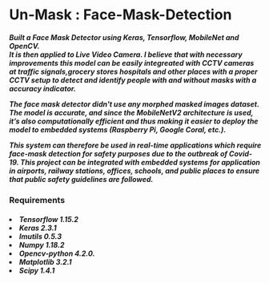 # Un-Mask : Face-Mask-Detection

<h5> Built a Face Mask Detector using Keras, Tensorflow, MobileNet and OpenCV.<br> It is then applied to Live Video Camera. I believe that with necessary improvements this model can be easily integreated with CCTV cameras at traffic signals,grocery stores hospitals and other places with a proper CCTV setup to detect and identify people with and without masks with a accuracy indicator.

The face mask detector didn't use any morphed masked images dataset. The model is accurate, and since the MobileNetV2 architecture is used, it’s also computationally efficient and thus making it easier to deploy the model to embedded systems (Raspberry Pi, Google Coral, etc.).

This system can therefore be used in real-time applications which require face-mask detection for safety purposes due to the outbreak of Covid-19. This project can be integrated with embedded systems for application in airports, railway stations, offices, schools, and public places to ensure that public safety guidelines are followed. </h5>

<h3>Requirements</H3>
<h5>
<li>Tensorflow 1.15.2 </li>
<li>Keras 2.3.1</li>
<li>Imutils 0.5.3</li>
<li>Numpy 1.18.2</li>
<li>Opencv-python 4.2.0.</li>
<li>Matplotlib 3.2.1</li>
<li>Scipy 1.4.1 </li>
 </h5>
